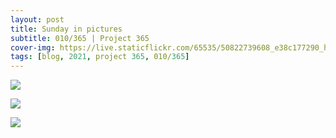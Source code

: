 ```yaml
---
layout: post
title: Sunday in pictures
subtitle: 010/365 | Project 365
cover-img: https://live.staticflickr.com/65535/50822739608_e38c177290_h.jpg
tags: [blog, 2021, project 365, 010/365]
---
```

<p class="post-img-wrap">
  <img src="https://live.staticflickr.com/65535/50821599688_3bb3f35aa5_h.jpg">
</p>
<p class="post-img-wrap">
  <img src="https://live.staticflickr.com/65535/50822349781_3b5d0746c9_h.jpg">
</p>
<p class="post-img-wrap">
  <img src="https://live.staticflickr.com/65535/50822389231_4ba93d7330_h.jpg">
</p>
